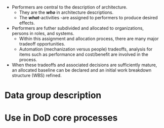 * Performers are central to the description of architecture.
  * They are the _**who**_ in architecture descriptions.
  * The _**what**_-activities -are assigned to performers to produce desired effects.
* Performers are futher subdivided and allocated to organizations, persons in roles, and systems.
  * Within this assignment and allocation process, there are many major tradeoff opportunities.
  * Automation \(mechanization versus people\) tradeoffs, analysis for items such as performance and cost/benefit are involved in the process.
* When these tradeoffs and associated decisions are sufficiently mature, an allocated baseline can be declared and an initial work breakdown structure \(WBS\) refined.

# Data group description

# Use in DoD core processes



